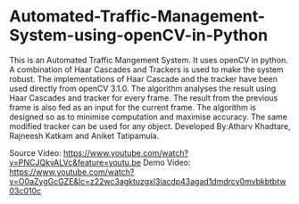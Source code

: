 # Automated-Traffic-Management-System-using-openCV-in-Python

This is an Automated Traffic Mangement System.
It uses openCV in python. 
A combination of Haar Cascades and Trackers is used to make the system robust. The implementations of  Haar Cascade and the tracker have been used directly from openCV 3.1.0. The algorithm analyses the result using Haar Cascades and tracker for every frame. The result from the previous frame is also fed as an input for the current frame.
The algorithm is designed so as to minimise computation and maximise accuracy. The same modified tracker can be used for any object.
Developed By:Atharv Khadtare, Rajneesh Katkam and Aniket Tatipamula.

Source Video: https://www.youtube.com/watch?v=PNCJQkvALVc&feature=youtu.be
Demo Video: https://www.youtube.com/watch?v=O0aZygGcGZE&lc=z22wc3agktuzgxl3iacdp43agad1dmdrcy0mvbkbtbtw03c010c
